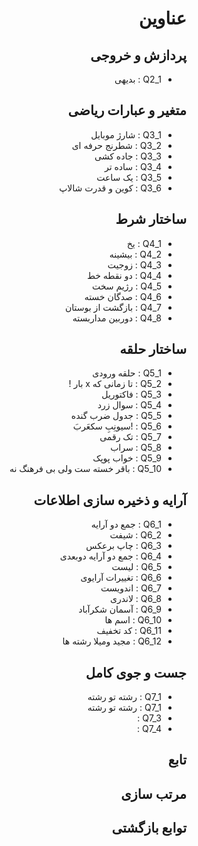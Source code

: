 <div dir="rtl">

# عناوین

## پردازش و خروجی
- Q2_1 : بدیهی

## متغیر و عبارات ریاضی
- Q3_1 : شارژ موبایل
- Q3_2 : شطرنج حرفه ای
- Q3_3 : جاده کشی
- Q3_4 : ساده تر
- Q3_5 : یک ساعت
- Q3_6 : کوین و قدرت شالاپ

## ساختار شرط
- Q4_1 : یخ
- Q4_2 : بیشینه
- Q4_3 : زوجیت
- Q4_4 : دو نقطه خط
- Q4_5 : رژیم سخت
- Q4_6 : صدگان خسته
- Q4_7 : بازگشت از بوستان
- Q4_8 : دوربین مداربسته

## ساختار حلقه
- Q5_1 : حلقه ورودی
- Q5_2 : تا زمانی که x بار !
- Q5_3 : فاکتوریل
- Q5_4 : سوال زرد
- Q5_5 : جدول ضرب گنده
- Q5_6 : !سیونِبِ سکعَربَ
- Q5_7 : تک رقمی
- Q5_8 : سراب
- Q5_9 : خواب پوپک
- Q5_10 : باقر خسته ست ولی بی فرهنگ نه

## آرایه و ذخیره سازی اطلاعات
- Q6_1 : جمع دو آرایه
- Q6_2 : شیفت
- Q6_3 :  چاپ برعکس
- Q6_4 : جمع دو آرایه دوبعدی
- Q6_5 : لیست
- Q6_6 : تغییرات آرایوی
- Q6_7 : اندویست
- Q6_8 : لاندری
- Q6_9 : آسمان شکرآباد
- Q6_10 : اسم ها
- Q6_11 : کد تخفیف
- Q6_12 : مجید ومیلا رشته ها

## جست و جوی کامل
- Q7_1 : رشته تو رشته
- Q7_1 : رشته تو رشته
- Q7_3 : 
- Q7_4 : 
## تابع

## مرتب سازی

## توابع بازگشتی

</div>

